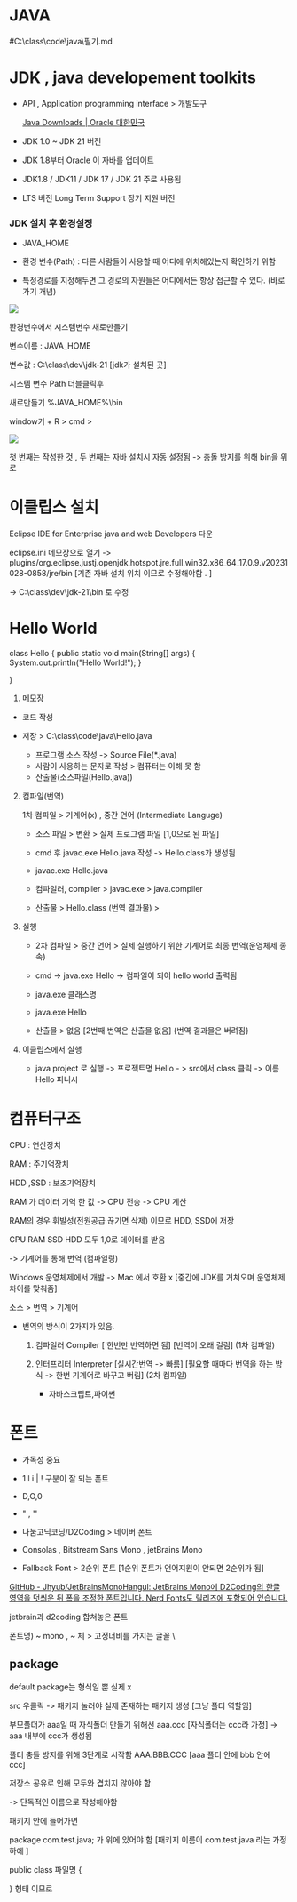 # JAVA

#C:\class\code\java\필기.md

# JDK , java developement toolkits

- API , Application programming interface > 개발도구
  
  [Java Downloads | Oracle 대한민국](https://www.oracle.com/kr/java/technologies/downloads/#jdk21-windows)

- JDK 1.0 ~ JDK 21 버전 

- JDK 1.8부터 Oracle 이 자바를 업데이트

- JDK1.8 / JDK11 / JDK 17 / JDK 21 주로 사용됨 

- LTS 버전 Long Term Support 장기 지원 버전

### JDK 설치 후 환경설정

- JAVA_HOME

- 환경 변수(Path) : 다른 사람들이 사용할 때 어디에 위치해있는지 확인하기 위함

- 특정경로를 지정해두면 그 경로의 자원들은 어디에서든 항상 접근할 수 있다. (바로가기 개념)

![](C:\class\dev\화면%20캡처%202023-12-29%20123239.png)

환경변수에서 시스템변수 새로만들기 

변수이름 : JAVA_HOME

변수값 : C:\class\dev\jdk-21 [jdk가 설치된 곳]

시스템 변수 Path 더블클릭후 

새로만들기 %JAVA_HOME%\bin 

window키 + R > cmd > 

![](C:\class\dev\화면%20캡처%202023-12-29%20140412.png)

첫 번째는 작성한 것 , 두 번째는 자바 설치시 자동 설정됨 -> 충돌 방지를 위해 bin을 위로 

# 이클립스 설치

Eclipse IDE for Enterprise java and web Developers 다운

eclipse.ini 메모장으로 열기 -> plugins/org.eclipse.justj.openjdk.hotspot.jre.full.win32.x86_64_17.0.9.v20231028-0858/jre/bin [기존 자바 설치 위치 이므로 수정해야함 . ]

-> C:\class\dev\jdk-21\bin 로 수정 

# Hello World

class Hello {
    public static void main(String[] args) {
    System.out.println("Hello World!");
     } 

}

1. 메모장
- 코드 작성

- 저장 > C:\class\code\java\Hello.java
  
  - 프로그램 소스 작성 -> Source File(*.java) 
  - 사람이 사용하는 문자로 작성 > 컴퓨터는 이해 못 함 
  - 산출물(소스파일(Hello.java))
2. 컴파일(번역)
   
   1차 컴파일 > 기계어(x) , 중간 언어 (Intermediate Languge)
   
   - 소스 파일 > 변환 > 실제 프로그램 파일 [1,0으로 된 파일]
   
   - cmd 후 javac.exe Hello.java 작성 -> Hello.class가 생성됨
   
   - javac.exe Hello.java
   
   - 컴파일러, compiler > javac.exe > java.compiler 
   
   - 산출물 > Hello.class (번역 결과물) > 

3. 실행
   
   - 2차 컴파일 > 중간 언어 > 실제 실행하기 위한 기계어로 최종 번역(운영체제 종속)
   
   - cmd -> java.exe Hello -> 컴파일이 되어 hello world 출력됨 
   
   - java.exe 클래스명
   
   - java.exe Hello
   
   - 산출물 > 없음 [2번째 번역은 산출물 없음] {번역 결과물은 버려짐}

4. 이클립스에서 실행 
   
   - java project 로 실행 -> 프로젝트명 Hello - > src에서 class 클릭 -> 이름 Hello 피니시 

# 컴퓨터구조

CPU : 연산장치

RAM : 주기억장치 

HDD ,SSD : 보조기억장치 

RAM 가 데이터 기억 한 값 -> CPU 전송 -> CPU 계산 

RAM의 경우 휘발성(전원공급 끊기면 삭제) 이므로 HDD, SSD에 저장 



CPU RAM SSD HDD 모두 1,0로 데이터를 받음 

-> 기계어를 통해 번역 (컴파일링)



Windows 운영체제에서 개발 -> Mac 에서 호환 x [중간에 JDK를 거쳐오며 운영체제 차이를 맞춰줌]







소스 > 번역 > 기계어 

- 번역의 방식이 2가지가 있음. 
  
  1. 컴파일러 Compiler [ 한번만 번역하면 됨] [번역이 오래 걸림] (1차 컴파일)
  
  2. 인터프리터 Interpreter [실시간번역 -> 빠름] [필요할 때마다 번역을 하는 방식 -> 한번 기계어로 바꾸고 버림] (2차 컴파일)
     
     - 자바스크립트,파이썬





# 폰트

- 가독성 중요

- 1 l i | ! 구분이 잘 되는 폰트

- D,O,0 

- " , ''

- 나눔고딕코딩/D2Coding > 네이버 폰트

- Consolas , Bitstream Sans Mono , jetBrains Mono

- Fallback Font > 2순위 폰트 [1순위 폰트가 언어지원이 안되면 2순위가 됨]

[GitHub - Jhyub/JetBrainsMonoHangul: JetBrains Mono에 D2Coding의 한글 영역을 덧씌운 뒤 폭을 조정한 폰트입니다. Nerd Fonts도 릴리즈에 포함되어 있습니다.](https://github.com/Jhyub/JetBrainsMonoHangul)

jetbrain과 d2coding 합쳐놓은 폰트

폰트명) ~ mono , ~ 체 > 고정너비를 가지는 글꼴 \

## package

default package는 형식일 뿐 실제 x 

src 우클릭 -> 패키지 눌러야 실제 존재하는 패키지 생성 [그냥 폴더 역할임]

부모폴더가 aaa일 때 자식폴더 만들기 위해선 aaa.ccc [자식폴더는 ccc라 가정] -> aaa 내부에 ccc가 생성됨



폴더 충돌 방지를 위해 3단계로 시작함 AAA.BBB.CCC [aaa 폴더 안에 bbb 안에 ccc]

저장소 공유로 인해 모두와 겹치지 않아야 함 

-> 단독적인 이름으로 작성해야함



패키지 안에 들어가면 

package com.test.java; 가 위에 있어야 함  [패키지 이름이 com.test.java 라는 가정하에 ]

public class 파일명 {

} 형태 이므로 












